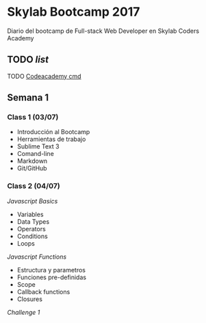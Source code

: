 
# Skylab Bootcamp 2017

Diario del bootcamp de Full-stack Web Developer en Skylab Coders Academy



## TODO *list*

TODO [Codeacademy cmd]



## Semana 1 

### Class 1 (03/07)

* Introducción al Bootcamp
* Herramientas de trabajo 
* Sublime Text 3
* Comand-line
* Markdown
* Git/GitHub



### Class 2 (04/07)

*Javascript Basics*

* Variables
* Data Types
* Operators
* Conditions
* Loops

*Javascript Functions*

* Estructura y parametros
* Funciones pre-definidas
* Scope
* Callback functions
* Closures

*Challenge 1*





 
[Codeacademy cmd]: https://www.codecademy.com/learn/learn-the-command-line

